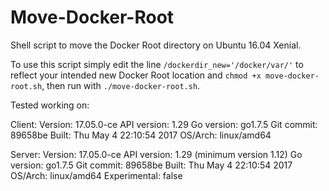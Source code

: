 # Move-Docker-Root
Shell script to move the Docker Root directory on Ubuntu 16.04 Xenial.

To use this script simply edit the line <code>/dockerdir_new='/docker/var/'</code> to reflect your intended new Docker Root location and <code>chmod +x move-docker-root.sh</code>, then run with <code>./move-docker-root.sh</code>.

Tested working on:

Client:
 Version:      17.05.0-ce
 API version:  1.29
 Go version:   go1.7.5
 Git commit:   89658be
 Built:        Thu May  4 22:10:54 2017
 OS/Arch:      linux/amd64

Server:
 Version:      17.05.0-ce
 API version:  1.29 (minimum version 1.12)
 Go version:   go1.7.5
 Git commit:   89658be
 Built:        Thu May  4 22:10:54 2017
 OS/Arch:      linux/amd64
 Experimental: false
